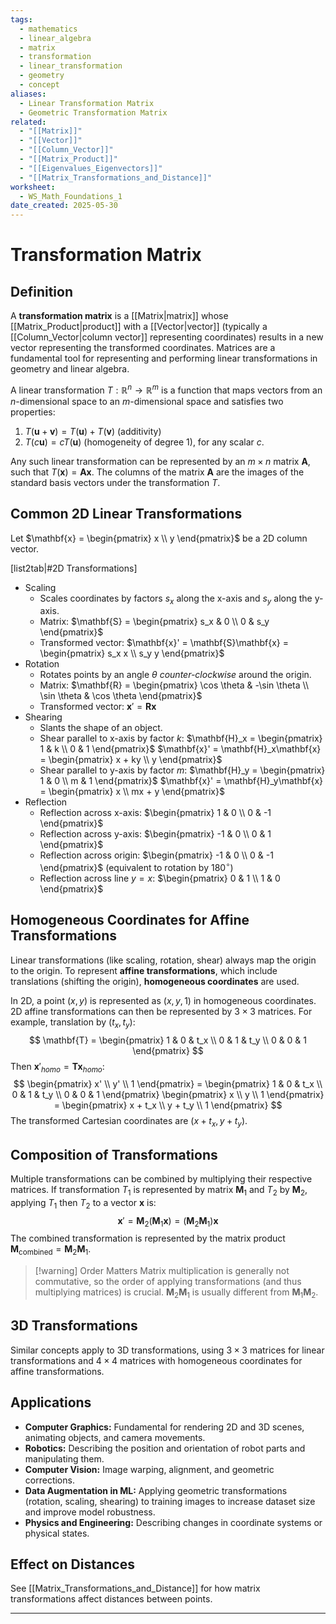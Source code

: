```yaml
---
tags:
  - mathematics
  - linear_algebra
  - matrix
  - transformation
  - linear_transformation
  - geometry
  - concept
aliases:
  - Linear Transformation Matrix
  - Geometric Transformation Matrix
related:
  - "[[Matrix]]"
  - "[[Vector]]"
  - "[[Column_Vector]]"
  - "[[Matrix_Product]]"
  - "[[Eigenvalues_Eigenvectors]]"
  - "[[Matrix_Transformations_and_Distance]]"
worksheet:
  - WS_Math_Foundations_1
date_created: 2025-05-30
---
```

# Transformation Matrix

## Definition
A **transformation matrix** is a [[Matrix|matrix]] whose [[Matrix_Product|product]] with a [[Vector|vector]] (typically a [[Column_Vector|column vector]] representing coordinates) results in a new vector representing the transformed coordinates. Matrices are a fundamental tool for representing and performing linear transformations in geometry and linear algebra.

A linear transformation $T: \mathbb{R}^n \to \mathbb{R}^m$ is a function that maps vectors from an $n$-dimensional space to an $m$-dimensional space and satisfies two properties:
1.  $T(\mathbf{u} + \mathbf{v}) = T(\mathbf{u}) + T(\mathbf{v})$ (additivity)
2.  $T(c\mathbf{u}) = cT(\mathbf{u})$ (homogeneity of degree 1), for any scalar $c$.

Any such linear transformation can be represented by an $m \times n$ matrix $\mathbf{A}$, such that $T(\mathbf{x}) = \mathbf{A}\mathbf{x}$. The columns of the matrix $\mathbf{A}$ are the images of the standard basis vectors under the transformation $T$.

## Common 2D Linear Transformations
Let $\mathbf{x} = \begin{pmatrix} x \\ y \end{pmatrix}$ be a 2D column vector.

[list2tab|#2D Transformations]
- Scaling
    - Scales coordinates by factors $s_x$ along the x-axis and $s_y$ along the y-axis.
    - Matrix: $\mathbf{S} = \begin{pmatrix} s_x & 0 \\ 0 & s_y \end{pmatrix}$
    - Transformed vector: $\mathbf{x}' = \mathbf{S}\mathbf{x} = \begin{pmatrix} s_x x \\ s_y y \end{pmatrix}$
- Rotation
    - Rotates points by an angle $\theta$ *counter-clockwise*  around the origin.
    - Matrix: $\mathbf{R} = \begin{pmatrix} \cos \theta & -\sin \theta \\ \sin \theta & \cos \theta \end{pmatrix}$
    - Transformed vector: $\mathbf{x}' = \mathbf{R}\mathbf{x}$
- Shearing
    - Slants the shape of an object.
    - Shear parallel to x-axis by factor $k$: $\mathbf{H}_x = \begin{pmatrix} 1 & k \\ 0 & 1 \end{pmatrix}$
      $\mathbf{x}' = \mathbf{H}_x\mathbf{x} = \begin{pmatrix} x + ky \\ y \end{pmatrix}$
    - Shear parallel to y-axis by factor $m$: $\mathbf{H}_y = \begin{pmatrix} 1 & 0 \\ m & 1 \end{pmatrix}$
      $\mathbf{x}' = \mathbf{H}_y\mathbf{x} = \begin{pmatrix} x \\ mx + y \end{pmatrix}$
- Reflection
    - Reflection across x-axis: $\begin{pmatrix} 1 & 0 \\ 0 & -1 \end{pmatrix}$
    - Reflection across y-axis: $\begin{pmatrix} -1 & 0 \\ 0 & 1 \end{pmatrix}$
    - Reflection across origin: $\begin{pmatrix} -1 & 0 \\ 0 & -1 \end{pmatrix}$ (equivalent to rotation by $180^\circ$)
    - Reflection across line $y=x$: $\begin{pmatrix} 0 & 1 \\ 1 & 0 \end{pmatrix}$

## Homogeneous Coordinates for Affine Transformations
Linear transformations (like scaling, rotation, shear) always map the origin to the origin. To represent **affine transformations**, which include translations (shifting the origin), **homogeneous coordinates** are used.

In 2D, a point $(x, y)$ is represented as $(x, y, 1)$ in homogeneous coordinates. 2D affine transformations can then be represented by $3 \times 3$ matrices.
For example, translation by $(t_x, t_y)$:
$$ \mathbf{T} = \begin{pmatrix} 1 & 0 & t_x \\ 0 & 1 & t_y \\ 0 & 0 & 1 \end{pmatrix} $$
Then $\mathbf{x}'_{homo} = \mathbf{T}\mathbf{x}_{homo}$:
$$ \begin{pmatrix} x' \\ y' \\ 1 \end{pmatrix} = \begin{pmatrix} 1 & 0 & t_x \\ 0 & 1 & t_y \\ 0 & 0 & 1 \end{pmatrix} \begin{pmatrix} x \\ y \\ 1 \end{pmatrix} = \begin{pmatrix} x + t_x \\ y + t_y \\ 1 \end{pmatrix} $$
The transformed Cartesian coordinates are $(x+t_x, y+t_y)$.

## Composition of Transformations
Multiple transformations can be combined by multiplying their respective matrices. If transformation $T_1$ is represented by matrix $\mathbf{M}_1$ and $T_2$ by $\mathbf{M}_2$, applying $T_1$ then $T_2$ to a vector $\mathbf{x}$ is:
$$ \mathbf{x}' = \mathbf{M}_2 (\mathbf{M}_1 \mathbf{x}) = (\mathbf{M}_2 \mathbf{M}_1) \mathbf{x} $$
The combined transformation is represented by the matrix product $\mathbf{M}_{\text{combined}} = \mathbf{M}_2 \mathbf{M}_1$.
>[!warning] Order Matters
>Matrix multiplication is generally not commutative, so the order of applying transformations (and thus multiplying matrices) is crucial. $\mathbf{M}_2 \mathbf{M}_1$ is usually different from $\mathbf{M}_1 \mathbf{M}_2$.

## 3D Transformations
Similar concepts apply to 3D transformations, using $3 \times 3$ matrices for linear transformations and $4 \times 4$ matrices with homogeneous coordinates for affine transformations.

## Applications
- **Computer Graphics:** Fundamental for rendering 2D and 3D scenes, animating objects, and camera movements.
- **Robotics:** Describing the position and orientation of robot parts and manipulating them.
- **Computer Vision:** Image warping, alignment, and geometric corrections.
- **Data Augmentation in ML:** Applying geometric transformations (rotation, scaling, shearing) to training images to increase dataset size and improve model robustness.
- **Physics and Engineering:** Describing changes in coordinate systems or physical states.

## Effect on Distances
See [[Matrix_Transformations_and_Distance]] for how matrix transformations affect distances between points.

---